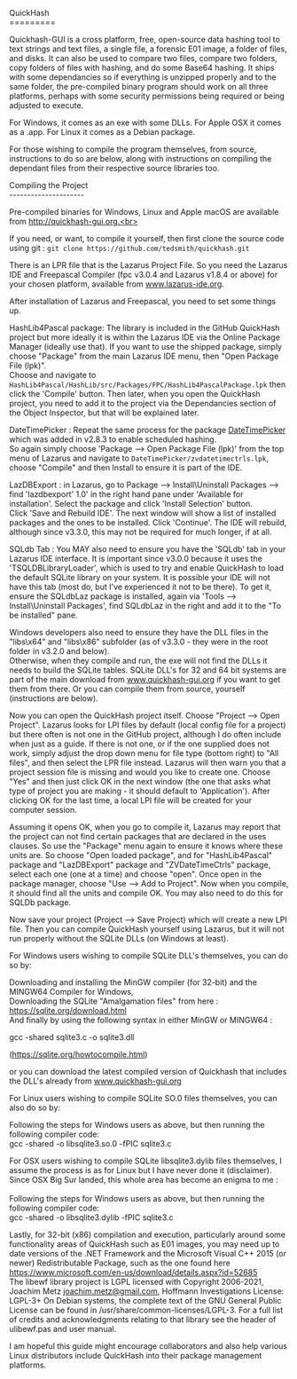 QuickHash<br>
=========<br>

Quickhash-GUI is a cross platform, free, open-source data hashing tool to text strings and text files, a single file, a forensic E01 image, a folder of files, and disks. It can also be used to compare two files, compare two folders, copy folders of files with hashing, and do some Base64 hashing. 
It ships with some dependancies so if everything is unzipped properly and to the same folder, the pre-compiled binary program 
should work on all three platforms, perhaps with some security permissions being required or being adjusted to execute.<br>

For Windows, it comes as an exe with some DLLs. For Apple OSX it comes as a .app. For Linux it comes as a Debian package. <br>

For those wishing to compile the program themselves, from source, instructions to do so are below, along with instructions on compiling the dependant files from their respective source libraries too. <br>

Compiling the Project<br>
---------------------<br>

Pre-compiled binaries for Windows, Linux and Apple macOS are available from http://quickhash-gui.org.<br>

If you need, or want, to compile it yourself, then first clone the source code using git : `git clone https://github.com/tedsmith/quickhash.git`<br>

There is an LPR file that is the Lazarus Project File. So you need the Lazarus IDE and Freepascal Compiler (fpc v3.0.4 and Lazarus v1.8.4 or above) for your chosen platform, available from www.lazarus-ide.org. <br>

After installation of Lazarus and Freepascal, you need to set some things up.<br>

HashLib4Pascal package: The library is included in the GitHub QuickHash project but more ideally it is within the Lazarus IDE via the Online Package Manager (ideally use that). If you want to use the shipped package, simply choose "Package" from the main Lazarus IDE menu, then "Open Package File (lpk)".<br>
Choose and navigate to `HashLib4Pascal/HashLib/src/Packages/FPC/HashLib4PascalPackage.lpk` then click the 'Compile' button. Then later, when you open the QuickHash project, you need to add it to the project via the Dependancies section of the Object Inspector, but that will be explained later.<br>

DateTimePicker : Repeat the same process for the package [DateTimePicker](http://wiki.lazarus.freepascal.org/ZVDateTimeControls_Package) which was added in v2.8.3 to enable scheduled hashing.<br>
So again simply choose 'Package --> Open Package File (lpk)' from the top menu of Lazarus and navigate to `DateTimePicker/zvdatetimectrls.lpk`, choose "Compile" and then Install to ensure it is part of the IDE.<br>

LazDBExport : in Lazarus, go to Package --> Install\Uninstall Packages --> find 'lazdbexport' 1.0' in the right hand pane under 'Available for installation'. Select the package and click 'Install Selection' button.<br>
Click 'Save and Rebuild IDE'. The next window will show a list of installed packages and the ones to be installed. Click 'Continue'. The IDE will rebuild, although since v3.3.0, this may not be required for much longer, if at all.<br>

SQLdb Tab : You MAY also need to ensure you have the 'SQLdb' tab in your Lazarus IDE interface. It is important since v3.0.0 because it uses the 'TSQLDBLibraryLoader', which is used to try and enable QuickHash to load the default SQLite library on your system. It is possible your IDE will not have this tab (most do, but I've experienced it not to be there). To get it, ensure the SQLdbLaz package is installed, again via 'Tools --> Install\Uninstall Packages', find SQLdbLaz in the right and add it to the "To be installed" pane.<br>

Windows developers also need to ensure they  have the DLL files in the "libs\x64" and "libs\x86" subfolder (as of v3.3.0 - they were in the root folder in v3.2.0 and below). <br>
Otherwise, when they compile and run, the exe will not find the DLLs it needs to build the SQLite tables. 
SQLite DLL's for 32 and 64 bit systems are part of the main download from www.quickhash-gui.org if you want to get them from there. 
Or you can compile them from source, yourself (instructions are below).<br> 

Now you can open the QuickHash project itself. Choose "Project --> Open Project". Lazarus looks for LPI files by default (local config file for a project) but there often is not one in the GitHub project, although I do often include when just as a guide. If there is not one, or if the one supplied does not work, simply adjust the drop down menu for file type (bottom right) to "All files", and then select the LPR file instead. Lazarus will then warn you that a project session file is missing and would you like to create one.
Choose "Yes" and then just click OK in the next window (the one that asks what type of project you are making - it should default to 'Application'). After clicking OK for the last time, a local LPI file will be created for your computer session.<br>

Assuming it opens OK, when you go to compile it, Lazarus may report that the project can not find certain packages that are declared in the uses clauses. So use the "Package" menu again to ensure it knows where these units are. So choose "Open loaded package", and for "HashLib4Pascal" package and "LazDBExport" package and "ZVDateTimeCtrls" package, select each one (one at a time) and choose "open". Once open in the package manager, choose "Use --> Add to Project". Now when you compile, it should find all the units and compile OK. You may also need to do this for SQLDb package.<br>

Now save your project (Project --> Save Project) which will create a new LPI file. Then you can compile QuickHash yourself using Lazarus, but it will not run properly without the SQLite DLLs (on Windows at least).<br>

For Windows users wishing to compile SQLite DLL's themselves, you can do so by: <br>

  Downloading and installing the MinGW compiler (for 32-bit) and the  MINGW64 Compiler for Windows, <br>
  Downloading the SQLite "Amalgamation files" from here : https://sqlite.org/download.html<br>
  And finally by using the following syntax in either MinGW or MINGW64 :<br>

  gcc -shared sqlite3.c -o sqlite3.dll<br>

  (https://sqlite.org/howtocompile.html)<br>
  
  or you can download the latest compiled version of Quickhash that includes the DLL's already from www.quickhash-gui.org <br> 
  
For Linux users wishing to compile SQLite SO.0 files themselves, you can also do so by: <br>  

  Following the steps for Windows users as above, but then running the following compiler code: <br>
  gcc -shared -o libsqlite3.so.0 -fPIC sqlite3.c <br>

For OSX users wishing to compile SQLite libsqlite3.dylib files themselves, I assume the process is as for Linux but I have never done it (disclaimer). Since OSX Big Sur landed, this whole area has become an enigma to me : <br>  
    Following the steps for Windows users as above, but then running the following compiler code: <br>
    gcc -shared -o libsqlite3.dylib -fPIC sqlite3.c <br>
  
Lastly, for 32-bit (x86) compilation and execution, particularly around some functionality areas of QuickHash such as E01 images, you may need up to date versions of the .NET Framework and the Microsoft Visual C++ 2015 (or newer) Redistributable Package, such as the one found here https://www.microsoft.com/en-us/download/details.aspx?id=52685 <br>
The libewf library project is LGPL licensed with Copyright 2006-2021, Joachim Metz <joachim.metz@gmail.com>, Hoffmann Investigations License: LGPL-3+ On Debian systems, the complete text of the GNU General Public License can be found in /usr/share/common-licenses/LGPL-3. For a full list of credits and acknowledgments relating to that library see the header of ulibewf.pas and user manual. 

I am hopeful this guide might encourage collaborators and also help various Linux distributors include QuickHash into their package management platforms. <br>

